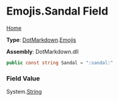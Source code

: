 # Emojis\.Sandal Field

[Home](../../../README.md)

**Type**: [DotMarkdown](../../README.md)\.[Emojis](../README.md)

**Assembly**: DotMarkdown\.dll

```csharp
public const string Sandal = ":sandal:"
```

### Field Value

System\.[String](https://docs.microsoft.com/en-us/dotnet/api/system.string)